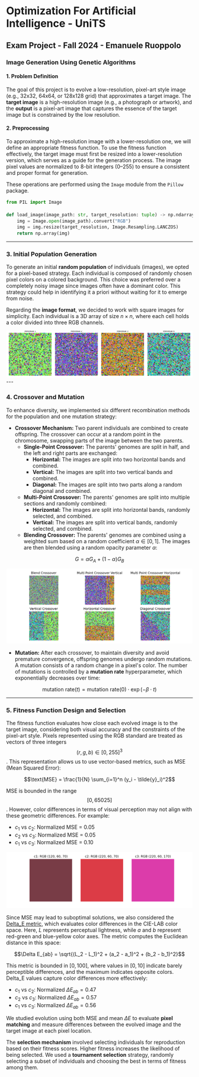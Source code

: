 # Optimization For Artificial Intelligence - UniTS  
## Exam Project - Fall 2024 - Emanuele Ruoppolo  

### Image Generation Using Genetic Algorithms  

#### **1. Problem Definition**  
The goal of this project is to evolve a low-resolution, pixel-art style image (e.g., 32x32, 64x64, or 128x128 grid) that approximates a target image. The **target image** is a high-resolution image (e.g., a photograph or artwork), and the **output** is a pixel-art image that captures the essence of the target image but is constrained by the low resolution.

#### **2. Preprocessing**  
To approximate a high-resolution image with a lower-resolution one, we will define an appropriate fitness function. To use the fitness function effectively, the target image must first be resized into a lower-resolution version, which serves as a guide for the generation process. The image pixel values are normalized to 8-bit integers (0–255) to ensure a consistent and proper format for generation.

These operations are performed using the `Image` module from the `Pillow` package.

```python
from PIL import Image

def load_image(image_path: str, target_resolution: tuple) -> np.ndarray:
    img = Image.open(image_path).convert("RGB")
    img = img.resize(target_resolution, Image.Resampling.LANCZOS)
    return np.array(img)
```

---

### **3. Initial Population Generation**  
To generate an initial **random population** of individuals (images), we opted for a pixel-based strategy. Each individual is composed of randomly chosen pixel colors on a colored background. This choice was preferred over a completely noisy image since images often have a dominant color. This strategy could help in identifying it a priori without waiting for it to emerge from noise.  

Regarding the **image format**, we decided to work with square images for simplicity. Each individual is a 3D array of size $n \times n$, where each cell holds a color divided into three RGB channels.
<div style="text-align: center;">
    <img src="repo_utils/initial_population.png" alt="Alt text">
</div>
---

### **4. Crossover and Mutation**  
To enhance diversity, we implemented six different recombination methods for the population and one mutation strategy:

- **Crossover Mechanism:** Two parent individuals are combined to create offspring. The crossover can occur at a random point in the chromosome, swapping parts of the image between the two parents.  
  - **Single-Point Crossover:** The parents' genomes are split in half, and the left and right parts are exchanged:  
    - **Horizontal:** The images are split into two horizontal bands and combined.  
    - **Vertical:** The images are split into two vertical bands and combined.  
    - **Diagonal:** The images are split into two parts along a random diagonal and combined.  
  - **Multi-Point Crossover:** The parents' genomes are split into multiple sections and randomly combined:  
    - **Horizontal:** The images are split into horizontal bands, randomly selected, and combined.  
    - **Vertical:** The images are split into vertical bands, randomly selected, and combined.  
  - **Blending Crossover:** The parents' genomes are combined using a weighted sum based on a random coefficient $\alpha \in [0, 1]$. The images are then blended using a random opacity parameter $\alpha$:  

$$G = \alpha G_A + (1 - \alpha) G_B$$

<div style="text-align: center;">
    <img src="repo_utils/crossover.png" alt="Alt text">
</div>

- **Mutation:** After each crossover, to maintain diversity and avoid premature convergence, offspring genomes undergo random mutations. A mutation consists of a random change in a pixel's color. The number of mutations is controlled by a **mutation rate** hyperparameter, which exponentially decreases over time:  

$$\text{mutation rate}(t) = \text{mutation rate}(0) \cdot \exp(-\beta \cdot t)$$

---

### **5. Fitness Function Design and Selection**  
The fitness function evaluates how close each evolved image is to the target image, considering both visual accuracy and the constraints of the pixel-art style. Pixels represented using the RGB standard are treated as vectors of three integers $$(r, g, b) \in [0, 255]^3$$. This representation allows us to use vector-based metrics, such as MSE (Mean Squared Error):  

$$\text{MSE} = \frac{1}{N} \sum_{i=1}^n (y_i - \tilde{y}_i)^2$$

MSE is bounded in the range $$[0, 65025]$$. However, color differences in terms of visual perception may not align with these geometric differences. For example:  

- $c_1$ vs $c_2$: Normalized MSE = 0.05  
- $c_2$ vs $c_3$: Normalized MSE = 0.05  
- $c_1$ vs $c_3$: Normalized MSE = 0.10  

<div style="text-align: center;">
    <img src="repo_utils/colors.png" alt="Alt text">
</div>

Since MSE may lead to suboptimal solutions, we also considered the [Delta_E metric](http://zschuessler.github.io/DeltaE/learn/), which evaluates color differences in the CIE-LAB color space. Here, $L$ represents perceptual lightness, while $a$ and $b$ represent red-green and blue-yellow color axes. The metric computes the Euclidean distance in this space:  

$$\Delta E_{ab} = \sqrt{(L_2 - L_1)^2 + (a_2 - a_1)^2 + (b_2 - b_1)^2}$$

This metric is bounded in $[0, 100]$, where values in $[0, 10]$ indicate barely perceptible differences, and the maximum indicates opposite colors. Delta_E values capture color differences more effectively:  

- $c_1$ vs $c_2$: Normalized $\Delta E_{ab} = 0.47$  
- $c_2$ vs $c_3$: Normalized $\Delta E_{ab} = 0.57$  
- $c_1$ vs $c_3$: Normalized $\Delta E_{ab} = 0.56$  

We studied evolution using both MSE and mean $\Delta E$ to evaluate **pixel matching** and measure differences between the evolved image and the target image at each pixel location.

The **selection mechanism** involved selecting individuals for reproduction based on their fitness scores. Higher fitness increases the likelihood of being selected. We used a **tournament selection** strategy, randomly selecting a subset of individuals and choosing the best in terms of fitness among them.

